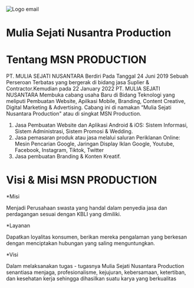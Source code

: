 ![Logo email](https://user-images.githubusercontent.com/111676859/214012549-564708fb-5e12-47c8-ab5b-50f346ffd8ae.png)


# Mulia Sejati Nusantra Production 

# Tentang MSN PRODUCTION

PT. MULIA SEJATI NUSANTARA Berdiri Pada Tanggal 24 Juni 2019 Sebuah Perseroan Terbatas yang bergerak di bidang jasa Suplier & Contractor.Kemudian pada 22 January 2022 PT. MULIA SEJATI NUSANTARA Membuka cabang usaha Baru di Bidang Teknologi yang meliputi Pembuatan Website, Apilkasi Mobile, Branding, Content Creative, Digital Marketing & Advertising. Cabang ini di namakan “Mulia Sejati Nusantara Production" atau di singkat MSN Production.

1. Jasa Pembuatan Website dan Aplikasi Android & iOS: Sistem Informasi, Sistem Administrasi, Sistem Promosi & Wedding.
2. Jasa pemasaran produk atau jasa melalui saluran Periklanan Online: Mesin Pencarian Google, Jaringan Display Iklan Google, Youtube, Facebook, Instagram, Tiktok, Twitter
3. Jasa pembuatan Branding & Konten Kreatif.

# Visi & Misi MSN PRODUCTION

*Misi

Menjadi Perusahaan swasta yang handal dalam penyedia jasa dan perdagangan sesuai dengan KBLI yang dimiliki.

*Layanan

Dapatkan loyalitas konsumen, berikan mereka pengalaman yang berkesan dengan menciptakan hubungan yang saling menguntungkan.

*Visi

Dalam melaksanakan tugas - tugasnya Mulia Sejati Nusantara Production senantiasa menjaga, profesionalisme, kejujuran, kebersamaan, ketertiban, dan kesehatan kerja sehingga dihasilkan suatu karya yang berkualitas
